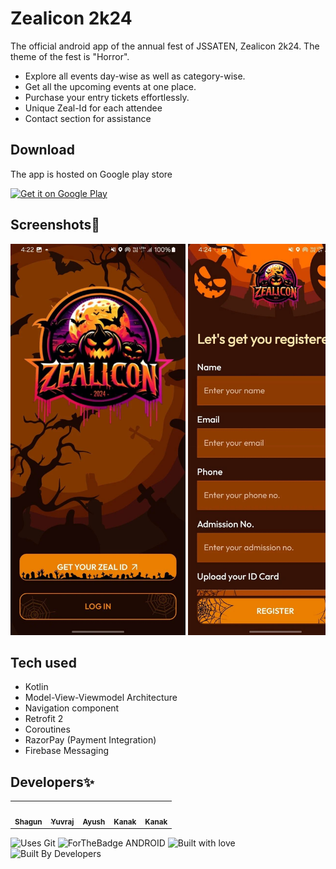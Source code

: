 # Zealicon 2k24
The official android app of the annual fest of JSSATEN, Zealicon 2k24. The theme of the fest is "Horror".

- Explore all events day-wise as well as category-wise.
- Get all the upcoming events at one place.
- Purchase your entry tickets effortlessly.
- Unique Zeal-Id for each attendee
- Contact section for assistance

## Download 

The app is hosted on Google play store

<a href="https://play.google.com/store/apps/details?id=com.zealicon_2024">
  <img src="https://play.google.com/intl/en_us/badges/static/images/badges/en_badge_web_generic.png" width="200" height="80" alt="Get it on Google Play">
</a>


## Screenshots📲
<div style="overflow-x: auto; white-space: nowrap;">
    <img src="https://github.com/shags8/Zealicon_2K24/blob/master/app/src/main/res/drawable/11.jpg" alt="Screenshot 1" style="width: 280px;">
    <img src="https://github.com/shags8/Zealicon_2K24/blob/master/app/src/main/res/drawable/12.jpg" alt="Screenshot 2" style="width: 280px;">
    <img src="https://github.com/shags8/Zealicon_2K24/blob/master/app/src/main/res/drawable/13.jpg" alt="Screenshot 3" style="width: 280px;">
    <img src="https://github.com/shags8/Zealicon_2K24/blob/master/app/src/main/res/drawable/14.jpg" alt="Screenshot 4" style="width: 280px;">
    <img src="https://github.com/shags8/Zealicon_2K24/blob/master/app/src/main/res/drawable/15.jpg" alt="Screenshot 5" style="width: 280px;">
    <img src="https://github.com/shags8/Zealicon_2K24/blob/master/app/src/main/res/drawable/16.jpg" alt="Screenshot 6" style="width: 280px;">
</div>


## Tech used
- Kotlin
- Model-View-Viewmodel Architecture
- Navigation component
- Retrofit 2
- Coroutines
- RazorPay (Payment Integration)
- Firebase Messaging



## Developers✨
<table>
  <tbody><tr>
    <td align="center"><a href="https://github.com/shags8"><img alt="" src="https://avatars.githubusercontent.com/shags8" width="100px;"><br><sub><b>Shagun </b></sub></a></td>
    <td align="center"><a href="https://github.com/yyuvraj54"><img alt="" src="https://avatars.githubusercontent.com/yyuvraj54" width="100px;"><br><sub><b>Yuvraj </b></sub></a></td>
    <td align="center"><a href="https://github.com/Agrawal-Ayush-009"><img alt="" src="https://avatars.githubusercontent.com/Agrawal-Ayush-009" width="100px;"><br><sub><b>Ayush </b></sub></a></td>
    <td align="center"><a href="https://github.com/phoenix-kanak"><img alt="" src="https://avatars.githubusercontent.com/phoenix-kanak" width="100px;"><br><sub><b>Kanak </b></sub></a></td>

<td align="center"><a href="https://www.github.com/AbhiSharma096"><img alt="" src="https://avatars.githubusercontent.com/AbhiSharma096" width="100px;"><br><sub><b>Kanak </b></sub></a></td>
   
  </tr>
</tbody></table>

![Uses Git](https://forthebadge.com/images/badges/uses-git.svg)
![ForTheBadge ANDROID](https://forthebadge.com/images/badges/built-for-android.svg)
![Built with love](https://forthebadge.com/images/badges/built-with-love.svg)
![Built By Developers](https://forthebadge.com/images/badges/built-by-developers.svg)
